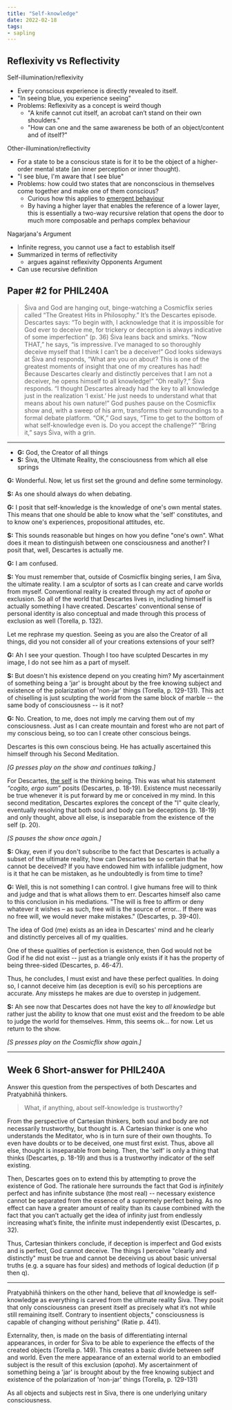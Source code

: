 ```yaml
---
title: "Self-knowledge"
date: 2022-02-18
tags:
- sapling
---
```


## Reflexivity vs Reflectivity
Self-illumination/reflexivity  
- Every conscious experience is directly revealed to itself.  
- "In seeing blue, you experience seeing"
- Problems: Reflexivity as a concept is weird though
	- "A knife cannot cut itself, an acrobat can’t stand on their own shoulders."
	- "How can one and the same awareness be both of an object/content and of itself?"

Other-illumination/reflectivity  
- For a state to be a conscious state is for it to be the object of a higher-order mental state (an inner perception or inner thought).
- "I see blue, I'm aware that I see blue"
- Problems: how could two states that are nonconscious in themselves come together and make one of them conscious?
	- Curious how this applies to [emergent behaviour](thoughts/emergent%20behaviour.md)
	- By having a higher layer that enables the reference of a lower layer, this is essentially a two-way recursive relation that opens the door to much more composable and perhaps complex behaviour

Nagarjana's Argument
- Infinite regress, you cannot use a fact to establish itself
- Summarized in terms of reflectivity
	- argues against reflexivity
Opponents Argument
- Can use recursive definition

## Paper #2 for PHIL240A

> Śiva and God are hanging out, binge-watching a Cosmicflix series called “The Greatest Hits in Philosophy.” It’s the Descartes episode. Descartes says: “To begin with, I acknowledge that it is impossible for God ever to deceive me, for trickery or deception is always indicative of some imperfection” (p. 36) Śiva leans back and smirks. “Now THAT,” he says, “is impressive. I’ve managed to so thoroughly deceive myself that I think I can’t be a deceiver!” God looks sideways at Śiva and responds, “What are you on about? This is one of the greatest moments of insight that one of my creatures has had! Because Descartes clearly and distinctly perceives that I am not a deceiver, he opens himself to all knowledge!” “Oh really?,” Śiva responds. “I thought Descartes already had the key to all knowledge just in the realization ‘I exist.’ He just needs to understand what that means about his own nature!” God pushes pause on the Cosmicflix show and, with a sweep of his arm, transforms their surroundings to a formal debate platform. “OK,” God says, “Time to get to the bottom of what self-knowledge even is. Do you accept the challenge?” “Bring it,” says Śiva, with a grin.

---

- **G:** God, the Creator of all things
- **S:** Śiva, the Ultimate Reality, the consciousness from which all else springs

**G:** Wonderful. Now, let us first set the ground and define some terminology.

**S:** As one should always do when debating.

**G:** I posit that self-knowledge is the knowledge of one's own mental states. This means that one should be able to know what the 'self' constitutes, and to know one's experiences, propositional attitudes, etc.

**S:** This sounds reasonable but hinges on how you define "one's own". What does it mean to distinguish between one consciousness and another? I posit that, well, Descartes is actually me.

**G:** I am confused.

**S:** You must remember that, outside of Cosmicflix binging series, I am Śiva, the ultimate reality. I am a sculptor of sorts as I can create and carve worlds from myself. Conventional reality is created through my act of *apoha* or exclusion. So all of the world that Descartes lives in, including himself is actually something I have created. Descartes' conventional sense of personal identity is also conceptual and made through this process of exclusion as well (Torella, p. 132).

Let me rephrase my question. Seeing as you are also the Creator of all things, did you not consider all of your creations extensions of your self?

**G:** Ah I see your question. Though I too have sculpted Descartes in my image, I do not see him as a part of myself.

**S:** But doesn't his existence depend on you creating him? My ascertainment of something being a 'jar' is brought about by the free knowing subject and existence of the polarization of 'non-jar' things (Torella, p. 129-131). This act of chiselling is just sculpting the world from the same block of marble -- the same body of consciousness -- is it not?

**G:** No. Creation, to me, does not imply me carving them out of my consciousness. Just as I can create mountain and forest who are not part of my conscious being, so too can I create other conscious beings.

Descartes is this own conscious being. He has actually ascertained this himself through his Second Meditation.

*[G presses play on the show and continues talking.]*

For Descartes, [the self](thoughts/the%20Self.md) is the thinking being. This was what his statement *“cogito, ergo sum”* posits (Descartes, p. 18-19). Existence must necessarily be true whenever it is put forward by me or conceived in my mind. In this second meditation, Descartes explores the concept of the "I" quite clearly, eventually resolving that both soul and body can be deceptions (p. 18-19) and only thought, above all else, is inseparable from the existence of the self (p. 20).

*[S pauses the show once again.]*

**S:** Okay, even if you don't subscribe to the fact that Descartes is actually a subset of the ultimate reality, how can Descartes be so certain that he cannot be deceived? If you have endowed him with infallible judgment, how is it that he can be mistaken, as he undoubtedly is from time to time?

**G:** Well, this is not something I can control. I give humans free will to think and judge and that is what allows them to err. Descartes himself also came to this conclusion in his mediations. "The will is free to affirm or deny whatever it wishes – as such, free will is the source of error... If there was no free will, we would never make mistakes." (Descartes, p. 39-40).

The idea of God (me) exists as an idea in Descartes' mind and he clearly and distinctly perceives all of my qualities. 

One of these qualities of perfection is existence, then God would not be God if he did not exist -- just as a triangle only exists if it has the property of being three-sided (Descartes, p. 46-47).

Thus, he concludes, I must exist and have these perfect qualities. In doing so, I cannot deceive him (as deception is evil) so his perceptions are accurate. Any missteps he makes are due to overstep in judgement.

**S:** Ah see now that Descartes does not have the key to *all knowledge* but rather just the ability to know that one must exist and the freedom to be able to judge the world for themselves. Hmm, this seems ok... for now. Let us return to the show.

*[S presses play on the Cosmicflix show again.]*

---

## Week 6 Short-answer for PHIL240A

Answer this question from the perspectives of both Descartes and Pratyabhiñā thinkers.

> What, if anything, about self-knowledge is trustworthy?

From the perspective of Cartesian thinkers, both soul and body are not necessarily trustworthy, but thought is. A Cartesian thinker is one who understands the Meditator, who is in turn sure of their own thoughts. To even have doubts or to be deceived, one must first exist. Thus, above all else, thought is inseparable from being. Then, the 'self' is only a thing that thinks (Descartes, p. 18-19) and thus is a trustworthy indicator of the self existing.

Then, Descartes goes on to extend this by attempting to prove the existence of God. The rationale here surrounds the fact that God is *infinitely* perfect and has infinite substance (the most real) -- necessary existence cannot be separated from the essence of a supremely perfect being. As no effect can have a greater amount of reality than its cause combined with the fact that you can’t actually get the idea of infinity just from endlessly increasing what’s finite, the infinite must independently exist (Descartes, p. 32).

Thus, Cartesian thinkers conclude, if deception is imperfect and God exists and is perfect, God cannot deceive. The things I perceive "clearly and distinctly" must be true and cannot be deceiving us about basic universal truths (e.g. a square has four sides) and methods of logical deduction (if p then q).

---

Pratyabhiñā thinkers on the other hand, believe that *all* knowledge is self-knowledge as everything is carved from the ultimate reality Śiva. They posit that only consciousness can present itself as precisely what it’s not while still remaining itself. Contrary to insentient objects," consciousness is capable of changing without perishing" (Ratie p. 441).

Externality, then, is made on the basis of differentiating internal appearances, in order for Śiva to be able to experience the effects of the created objects (Torella p. 149). This creates a basic divide between self and world. Even the mere appearance of an external world to an embodied subject is the result of this exclusion (*apoha*). My ascertainment of something being a 'jar' is brought about by the free knowing subject and existence of the polarization of 'non-jar' things (Torella, p. 129-131)

As all objects and subjects rest in Siva, there is one underlying unitary consciousness.